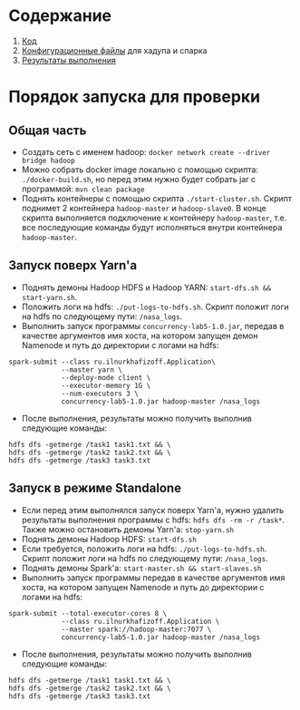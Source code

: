 # Содержание

1. [Код][1]
2. [Конфигурационные файлы][2] для хадупа и спарка
3. [Результаты выполнения][3]

# Порядок запуска для проверки
## Общая часть
* Создать сеть с именем hadoop: `docker network create --driver bridge hadoop`
* Можно собрать docker image локально c помощью скрипта: `./docker-build.sh`, но перед этим нужно будет собрать jar с программой: `mvn clean package`
* Поднять контейнеры с помощью скрипта `./start-cluster.sh`. Скрипт поднимет 2 контейнера `hadoop-master` и `hadoop-slave0`. В конце скрипта выполняется подключение к контейнеру `hadoop-master`, т.е. все последующие команды будут исполняться внутри контейнера `hadoop-master`.
## Запуск поверх Yarn'a
* Поднять демоны Hadoop HDFS и Hadoop YARN: `start-dfs.sh && start-yarn.sh`. 
* Положить логи на hdfs: `./put-logs-to-hdfs.sh`. Скрипт положит логи на hdfs по следующему пути: `/nasa_logs`.
* Выполнить запуск программы `concurrency-lab5-1.0.jar`, передав в качестве аргументов имя хоста, на котором запущен демон Namenode и путь до директории с логами на hdfs:
```shell
spark-submit --class ru.ilnurkhafizoff.Application\
             --master yarn \
             --deploy-mode client \
             --executor-memory 1G \
             --num-executors 3 \
             concurrency-lab5-1.0.jar hadoop-master /nasa_logs
```
* После выполнения, результаты можно получить выполнив следующие команды: 
```shell
hdfs dfs -getmerge /task1 task1.txt && \
hdfs dfs -getmerge /task2 task2.txt && \
hdfs dfs -getmerge /task3 task3.txt
```
## Запуск в режиме Standalone
* Если перед этим выполнялся запуск поверх Yarn'a, нужно удалить результаты выполнения программы с hdfs: `hdfs dfs -rm -r /task*`. Также можно остановить демоны Yarn'a: `stop-yarn.sh`
* Поднять демоны Hadoop HDFS: `start-dfs.sh`
* Если требуется, положить логи на hdfs: `./put-logs-to-hdfs.sh`. Скрипт положит логи на hdfs по следующему пути: `/nasa_logs`. 
* Поднять демоны Spark'а: `start-master.sh && start-slaves.sh`
* Выполнить запуск программы передав в качестве аргументов имя хоста, на котором запущен Namenode и путь до директории с логами на hdfs:
```shell
spark-submit --total-executor-cores 8 \
             --class ru.ilnurkhafizoff.Application \
             --master spark://hadoop-master:7077 \
             concurrency-lab5-1.0.jar hadoop-master /nasa_logs
```
* После выполнения, результаты можно получить выполнив следующие команды: 
```shell
hdfs dfs -getmerge /task1 task1.txt && \
hdfs dfs -getmerge /task2 task2.txt && \
hdfs dfs -getmerge /task3 task3.txt
```

[1]: https://github.com/elysium11/concurrency-lab5/tree/master/src/main/java/ru/ilnurkhafizoff
[2]: https://github.com/elysium11/concurrency-lab5/tree/master/conf
[3]: https://github.com/elysium11/concurrency-lab5/tree/master/results